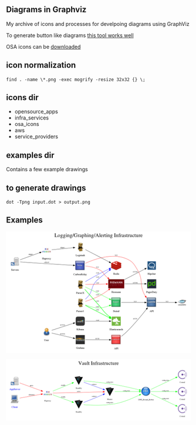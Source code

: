 ## Diagrams in Graphviz

My archive of icons and processes for develpoing diagrams using GraphViz

To generate button like diagrams [this tool works well](http://www.holshousersoftware.com/glass/)

OSA icons can be [downloaded](http://www.opensecurityarchitecture.org/downloads/13_05_osa_icons_png.zip)

## icon normalization

```
find . -name \*.png -exec mogrify -resize 32x32 {} \;
```

## icons dir

- opensource_apps
- infra_services
- osa_icons
- aws
- service_providers

## examples dir

Contains a few example drawings

## to generate drawings

```
dot -Tpng input.dot > output.png
```

## Examples

![Example Infrastructure](https://raw.githubusercontent.com/maguec/graphviz-diagrams/master/examples/final_infra.png)

![Vault Infrastructure](https://raw.githubusercontent.com/maguec/graphviz-diagrams/master/examples/vault_example.png)

